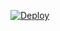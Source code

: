 
[![Deploy](https://www.herokucdn.com/deploy/button.png)](https://dashboard.heroku.com/new?template=https://github.com/EissSAJI/vv) 
